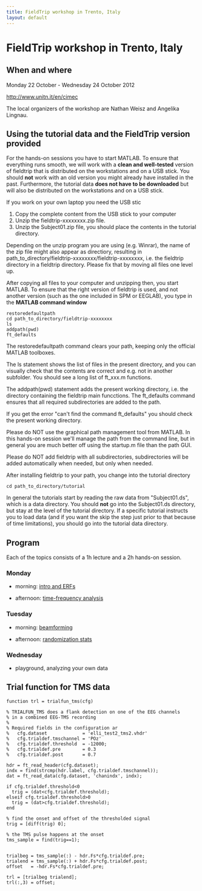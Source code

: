 ```yaml
---
title: FieldTrip workshop in Trento, Italy
layout: default
---
```


# FieldTrip workshop in Trento, Italy

## When and where

Monday 22 October - Wednesday 24 October 2012

http://www.unitn.it/en/cimec

The local organizers of the workshop are Nathan Weisz and Angelika Lingnau.

## Using the tutorial data and the FieldTrip version provided

For the hands-on sessions you have to start MATLAB. To ensure that
everything runs smooth, we will work with a **clean and well-tested**
version of fieldtrip that is distributed on the workstations and on a USB stick. You should **not** work with an old version you might already have installed in the past. Furthermore, the tutorial data **does not have to be downloaded** but will also be distributed on the workstations and on a USB stick.

If you work on your own laptop you need the USB stic
 1.  Copy the complete content from the USB stick to your computer
 2.  Unzip the fieldtrip-xxxxxxxx.zip file. 
 3.  Unzip the Subject01.zip file, you should place the contents in the tutorial directory.

<div class="alert-danger">
Depending on the unzip program you are using (e.g. Winrar), the name
of the zip file might also appear as directiory, resulting in
path_to_directory/fieldtrip-xxxxxxxx/fieldtrip-xxxxxxxx, i.e. the
fieldtrip directory in a fieldtrip directory. Please fix that by
moving all files one level up.
</div>

After copying all files to your computer and unzipping then, you start MATLAB. To ensure that the right version of fieldtrip is used, and not another version (such as the one included in SPM or EEGLAB), you type in the **MATLAB command window**

    restoredefaultpath
    cd path_to_directory/fieldtrip-xxxxxxxx
    ls
    addpath(pwd)
    ft_defaults

The restoredefaultpath command clears your path, keeping only the official MATLAB toolboxes. 
    
The ls statement shows the list of files in the present directory, and you can visually check that the contents are correct and e.g. not in another subfolder. You should see a long list of ft_xxx.m functions.
    
The addpath(pwd) statement adds the
present working directory, i.e. the directory containing the fieldtrip
main funcctions. The ft_defaults command ensures that all required
subdirectories are added to the path.

If you get the error "can't find the command ft_defaults" you should check the present working directory. 

<div class="alert-danger">
Please do NOT use the graphical path management tool from MATLAB. In this hands-on session we'll manage the path from the command line, but in general you are much better off using the startup.m file than the path GUI.

Please do NOT add fieldtrip with all subdirectories, subdirectories will be added automatically when needed, but only when needed.
</div>

After installing fieldtrip to your path, you change into the tutorial directory

    cd path_to_directory/tutorial

In general the tutorials start by reading the raw data from
"Subject01.ds", which is a data directory. You should **not** go into
the Subject01.ds directory, but stay at the level of the tutorial
directory. If a specific tutorial instructs you to load data (and
if you want the skip the step just prior to that because of time
limitations), you should go into the tutorial data directory.

## Program

Each of the topics consists of a 1h lecture and a 2h hands-on session.

### Monday

*  morning: [intro and ERFs](/tutorial/eventrelatedaveraging) 

*  afternoon: [time-frequency analysis](/tutorial/timefrequencyanalysis)

### Tuesday

*  morning: [beamforming](/tutorial/beamformer) 

*  afternoon: [randomization stats](/tutorial/cluster_permutation_timelock)

### Wednesday

*  playground, analyzing your own data

##  Trial function for TMS data 

	
	function trl = trialfun_tms(cfg)
	
	% TRIALFUN_TMS does a flank detection on one of the EEG channels 
	% in a combined EEG-TMS recording
	%
	% Required fields in the configuration ar
	%   cfg.dataset             = 'elli_test2_tms2.vhdr'
	%   cfg.trialdef.tmschannel = 'POz'
	%   cfg.trialdef.threshold  = -12000;
	%   cfg.trialdef.pre        = 0.3
	%   cfg.trialdef.post       = 0.7
	
	hdr = ft_read_header(cfg.dataset);
	indx = find(strcmp(hdr.label, cfg.trialdef.tmschannel));
	dat = ft_read_data(cfg.dataset, 'chanindx', indx);
	
	if cfg.trialdef.threshold<0
	  trig = (dat<cfg.trialdef.threshold);
	elseif cfg.trialdef.threshold>0
	  trig = (dat>cfg.trialdef.threshold);
	end
	
	% find the onset and offset of the thresholded signal
	trig = [diff(trig) 0];
	
	% the TMS pulse happens at the onset
	tms_sample = find(trig==1);
	
	
	trialbeg = tms_sample(:) - hdr.Fs*cfg.trialdef.pre;
	trialend = tms_sample(:) + hdr.Fs*cfg.trialdef.post;
	offset   = -hdr.Fs*cfg.trialdef.pre;
	
	trl = [trialbeg trialend];
	trl(:,3) = offset;

    
